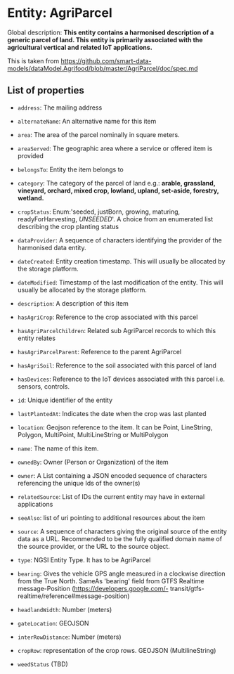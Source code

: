 Entity: AgriParcel  
==================
  
Global description: **This entity contains a harmonised description of a generic parcel of land. This entity is primarily associated with the agricultural vertical and related IoT applications.**  

This is taken from https://github.com/smart-data-models/dataModel.Agrifood/blob/master/AgriParcel/doc/spec.md

## List of properties  

- `address`: The mailing address  
- `alternateName`: An alternative name for this item  
- `area`: The area of the parcel nominally in square meters.  
- `areaServed`: The geographic area where a service or offered item is provided  
- `belongsTo`: Entity the item belongs to  
- `category`: The category of the parcel of land e.g.: **arable, grassland, vineyard, orchard, mixed crop, lowland, upland, set-aside, forestry, wetland.**  
- `cropStatus`: Enum:'seeded, justBorn, growing, maturing, readyForHarvesting, *UNSEEDED*'. A choice from an enumerated list describing the crop planting status  
- `dataProvider`: A sequence of characters identifying the provider of the harmonised data entity.  
- `dateCreated`: Entity creation timestamp. This will usually be allocated by the storage platform.  
- `dateModified`: Timestamp of the last modification of the entity. This will usually be allocated by the storage platform.  
- `description`: A description of this item  
- `hasAgriCrop`: Reference to the crop associated with this parcel  
- `hasAgriParcelChildren`: Related sub AgriParcel records to which this entity relates  
- `hasAgriParcelParent`: Reference to the parent AgriParcel  
- `hasAgriSoil`: Reference to the soil associated with this parcel of land  
- `hasDevices`: Reference to the IoT devices associated with this parcel i.e. sensors, controls.  
- `id`: Unique identifier of the entity  
- `lastPlantedAt`: Indicates the date when the crop was last planted  
- `location`: Geojson reference to the item. It can be Point, LineString, Polygon, MultiPoint, MultiLineString or MultiPolygon  
- `name`: The name of this item.  
- `ownedBy`: Owner (Person or Organization) of the item  
- `owner`: A List containing a JSON encoded sequence of characters referencing the unique Ids of the owner(s)  
- `relatedSource`: List of IDs the current entity may have in external applications  
- `seeAlso`: list of uri pointing to additional resources about the item  
- `source`: A sequence of characters giving the original source of the entity data as a URL. Recommended to be the fully qualified domain name of the source provider, or the URL to the source object.  
- `type`: NGSI Entity Type. It has to be AgriParcel  

- `bearing`: Gives the vehicle GPS angle measured in a clockwise direction from the True North. SameAs 'bearing' field from GTFS Realtime message-Position (https://developers.google.com/- transit/gtfs-realtime/reference#message-position)
- `headlandWidth`: Number (meters)
- `gateLocation`: GEOJSON
- `interRowDistance`: Number (meters)
- `cropRow`: representation of the crop rows. GEOJSON (MultilineString)
- `weedStatus` (TBD)
